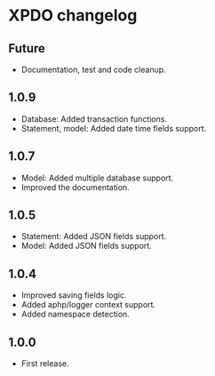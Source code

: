 # XPDO changelog

## Future
* Documentation, test and code cleanup.

## 1.0.9

* Database: Added transaction functions.
* Statement, model: Added date time fields support.

## 1.0.7

* Model: Added multiple database support.
* Improved the documentation.

## 1.0.5

* Statement: Added JSON fields support.
* Model: Added JSON fields support.

## 1.0.4

* Improved saving fields logic.
* Added aphp/logger context support.
* Added namespace detection.

## 1.0.0 
* First release.